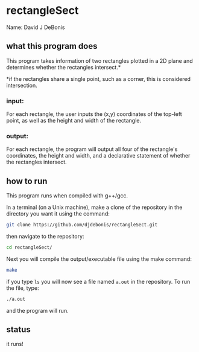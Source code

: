# rectangleSect

Name: David J DeBonis

## what this program does
This program takes information of two rectangles plotted in a 2D plane and determines whether the rectangles intersect.*

*if the rectangles share a single point, such as a corner, this is considered intersection.

### input:
For each rectangle, the user inputs the (x,y) coordinates of the top-left point, as well as the height and width of the rectangle.

### output:
For each rectangle, the program will output all four of the rectangle's coordinates, the height and width, and a declarative statement of whether the rectangles intersect.

## how to run
This program runs when compiled with g++/gcc.

In a terminal (on a Unix machine), make a clone of the repository in the directory you want it using the command:
```bash
git clone https://github.com/djdebonis/rectangleSect.git
```
then navigate to the repository:
```bash
cd rectangleSect/
```
Next you will compile the output/executable file using the make command:
```bash
make
```
if you type `ls` you will now see a file named `a.out` in the repository. To run the file, type:
```bash
./a.out
```
and the program will run.

## status
it runs!
